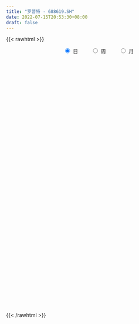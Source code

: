 ```yaml
---
title: "罗普特 - 688619.SH"
date: 2022-07-15T20:53:30+08:00
draft: false
---
```

{{< rawhtml >}}
    <div style="text-align: center">
        <label style="padding: 1rem;"><input style="margin-right: .5rem" type="radio" name="period" value="D" checked onclick="period_change(this)">日</label>
        <label style="padding: 1rem;"><input style="margin-right: .5rem" type="radio" name="period" value="W" onclick="period_change(this)">周</label>
        <label style="padding: 1rem;"><input style="margin-right: .5rem" type="radio" name="period" value="M" onclick="period_change(this)">月</label>
    </div>
    <div id="chart" style="height: 700px;"></div> 
    <script type="text/javascript">
        const D_v = [296446.34,168778.63,106788.02,118519.11,114535.24,101329.86,57939.55,69568.13,33113.75,44076.22,39644.97,19503.64,27119.12,23663.19,27818.81,15351.13,18284.39,17328.65,29988.95,31398.77,25243.05,19972.2,14261.86,9731.97,11710.68,13053.62,12221.78,10433.2,10708.97,7982.74,17934.54,16128.56,10453.16,10964.45,7949.38,10237.98,10356.22,21274.5,34049.75,30920.11,13559.41,13456.49,14512.82,20284.51,38288.99,29475.13,22285.65,20341.69,16299.56,12887.53,19084.7,12948.29,11900.83,11283.4,16161.91,10538.81,15075.28,14510.33,13694.87,8789.89,8432.04,15403.83,14894.57,30756.47,25400.98,25198.89,33976.98,51073.6,34305.81,25301.16,15255.15,23285.97,16930.99,36959.45,37131.55,16623.89,17195.42,27477.89,28286.86,25188.99,25240.5,21433.18,21753.94,17896.26,23466.45,24628.67,27221.04,23334.63,18786.0,13323.24,15771.2,13256.59,34251.14,19099.79,31976.93,56273.9,32262.92,24067.04,15718.31,10291.7,11126.28,13508.52,16689.84,35191.69,14578.18,14570.41,14656.64,10701.68,11008.25,14730.54,13465.17,8934.18,13148.12,8240.39,8307.46,15343.41,11719.93,22131.37,40266.83,13671.66,10996.2,10044.05,7894.06,13657.76,22813.33,16805.3,13099.56,13425.79,14785.55,11986.71,9888.5,10149.52,6150.79,13063.41,11897.93,15415.51,13868.32,12391.39,7901.59,7994.04,6514.38,6661.65,10129.76,8246.09,4316.15,5950.1,5904.35,4599.48,2248.99,5736.73,3861.88,4238.96,3309.96,5537.78,3847.27,3699.06,3014.08,3473.43,2974.0,3433.89,4603.34,7495.5,4037.65,9226.64,13753.18,5306.91,7272.39,5790.91,5206.84,5979.26,6555.92,7761.45,6336.4,6717.13,11702.24,7106.71,7730.78,11296.97,9241.47,6676.68,7575.78,8101.34,6778.35,16661.28,18784.63,9783.75,11608.09,5601.24,8068.88,5942.61,5542.66,4378.25,8899.76,6554.93,21255.1,11682.76,4483.93,6033.44,6351.71,6288.3,25438.14,40549.77,16506.08,7462.52,6668.79,7056.34,8840.33,3453.34,8253.42,8262.66,6060.21,6568.93,27732.65,20330.97,11366.78,11147.34,10593.24,5514.03,6087.24,6244.92,7631.64,19137.13,11491.51,7037.81,9446.31,6484.31,7176.14,9336.48,5300.15,8077.9,6814.53,4817.0,2966.0,5571.28,3998.45,6096.65,3182.82,4135.35,3655.72,3068.93,6223.22,7369.58,6753.36,17850.04,27253.33,8031.82,7915.47,3589.66,4438.76,5635.94,3227.01,5705.52,7382.47,7709.95,5286.06,3733.52,3968.97,4697.16,6749.55,29163.95,5533.35,6043.96,9212.18,4605.62,6112.91,3892.47,3559.87,3119.49,3326.67,3840.29,2386.28,2316.26,3112.73,5392.66,5339.82,3447.2,3821.48,5694.04,4317.96,3058.41,5203.87,4999.54,5636.07,4923.13,5468.32,3362.23,18879.18,6623.23,9025.65,6275.18,6998.56,4357.71,5109.76,14109.91,6821.76,8448.6,3269.18,16080.94,7164.26,4120.35,7361.61,4290.92,8128.17,6480.74,2636.81,3103.79,2802.94,7547.4,8799.18,12945.3,11650.28,6536.42,8278.65,5464.99,3077.1,6044.45,4598.8,6391.47,3682.19,5666.53,5202.15,6819.48,4897.65,5030.1,6068.79,4201.35,5370.03,7352.91,4700.58,3847.1,6463.3,4647.71,5278.37,5569.93,3878.09,4275.78,3703.38,2073.95,3078.62,3422.88]
const D_histogram = [0.0,-0.4282165242,-0.7127574874,-0.8479469316,-0.8983751863,-1.0626551741,-1.100275633,-1.159327621,-1.1418352149,-1.0344756448,-0.9857401758,-0.8827979909,-0.7218228155,-0.5804066915,-0.4988216862,-0.3838490821,-0.235871193,-0.1069728864,0.0679092985,0.2380401831,0.3676521888,0.4087139495,0.3867228285,0.4014257942,0.4189350955,0.4127181138,0.3808043677,0.3693273204,0.3857357134,0.4006520661,0.4505905515,0.4531031926,0.4234494493,0.384434637,0.3643340402,0.3626935892,0.3284869315,0.3693630304,0.4664402567,0.466870403,0.438822576,0.3965863383,0.3837815174,0.3553969109,0.3881245732,0.4035873082,0.3458715014,0.2496314622,0.2096643017,0.1510638011,0.0471358457,-0.0173205267,-0.0408549562,-0.054006067,-0.0260132592,-0.0106546251,0.0323803812,0.0310822064,0.0102903587,-0.01335696,-0.0119968923,-0.0084083424,0.0136387929,0.0926554735,0.0970888741,0.1494095474,0.2114309955,0.2623978311,0.2444537757,0.2009319753,0.1795781284,0.1549598885,0.096047749,0.1321056587,0.1138167329,0.0959869496,0.0402320662,0.0790475022,0.1111051841,0.1261444858,0.0898741512,0.0607928616,0.0554724022,0.0205248805,0.0134652813,-0.047251106,-0.0464105446,-0.0771249951,-0.1117917439,-0.1085730342,-0.1096094954,-0.1002453272,-0.0393141105,-0.011069311,0.0507542331,0.0836808177,0.0404190123,-0.0375714649,-0.0923118733,-0.1121688396,-0.1458791948,-0.1497968767,-0.1383233592,-0.2221500986,-0.2963526912,-0.3165617732,-0.3553928814,-0.3137055823,-0.2747135317,-0.1884127563,-0.1442011109,-0.0970884454,-0.0555113294,-0.0328585176,0.007452779,0.0592546071,0.0790318188,0.1477191678,0.0759227781,0.0307072795,-0.0032056681,-0.0199530202,-0.0262942622,-0.0550769328,-0.0203480697,0.0071038841,0.0298158974,0.0208568546,-0.0132744715,-0.0058424538,-0.016769808,-0.0315734661,-0.0358333656,-0.0057380637,0.0328386661,0.0752724655,0.1247477332,0.1266189552,0.1097533803,0.085606975,0.0566914119,0.0248968702,-0.0281520111,-0.0827431537,-0.1161053104,-0.1047918977,-0.1187995905,-0.1400148673,-0.1419802736,-0.1876131467,-0.1952548725,-0.1680280397,-0.1384976981,-0.1451319953,-0.1316353632,-0.1052903702,-0.0765005799,-0.0564477592,-0.0376882347,-0.0219131826,-0.0298455788,-0.0617261405,-0.0653235488,-0.0916994617,-0.1684132509,-0.2110075773,-0.1899357397,-0.1468616718,-0.1225527973,-0.0612227933,-0.0097584457,0.048801111,0.0926723749,0.1478006373,0.2099486692,0.2612729592,0.2910399599,0.3325130905,0.3196791912,0.3097651033,0.2797967865,0.2694627979,0.2649810242,0.3078324899,0.3410274876,0.3337437591,0.2866700187,0.2445507461,0.2193127752,0.2048406586,0.1629466114,0.1146242692,0.0326358494,-0.048361285,-0.0446087924,-0.0612222282,-0.0710830693,-0.0677362842,-0.0510268612,-0.04010334,0.040102778,0.1224237009,0.1089401027,0.0958552268,0.0732768934,0.0355539993,-0.0257191664,-0.0550865149,-0.0455601078,-0.0548092322,-0.0484133016,-0.0222254689,0.0960938246,0.1470369679,0.1476389817,0.1137673867,0.1102206619,0.0937068565,0.0799284664,0.0562793384,0.021173111,0.0508772946,0.0276328502,0.016390951,-0.0371919792,-0.0844254716,-0.153090551,-0.2554907849,-0.2952277056,-0.3612174172,-0.3870488078,-0.3580318588,-0.3170401281,-0.2597582657,-0.2272238412,-0.2228754299,-0.2027282533,-0.1987998717,-0.1747956418,-0.1524699153,-0.091175779,-0.021225863,0.0135165708,0.0345504003,-0.0141780373,-0.0357604722,-0.0569843721,-0.0563194261,-0.0392887631,-0.0351397966,-0.0296295832,-0.0407182587,-0.0896164762,-0.1403001038,-0.1457300884,-0.1221791693,-0.110137637,-0.1312172419,-0.1078347718,-0.0384190058,0.008434966,0.0354813714,0.0396796186,0.0464773351,0.041678537,0.0355114252,0.0351107996,0.0312455298,0.0508671625,0.0700255097,0.0839005041,0.1050325986,0.0936282412,0.0807222261,0.0392878014,0.0311944395,0.0054230039,0.0190495164,0.0023671433,-0.0069160642,-0.0104210373,-0.020307663,-0.0578803387,-0.0826247794,-0.1667663447,-0.2310154585,-0.3312322779,-0.3892722308,-0.3531290969,-0.2896761374,-0.2149628701,-0.1423620988,-0.0586123635,0.0399939726,0.1158484578,0.180860184,0.2148339873,0.2723937502,0.300893389,0.3051698502,0.2856858503,0.2778447435,0.2400647108,0.2130326474,0.1879251339,0.1674644556,0.1525217507,0.1638094802,0.1861056251,0.2424266071,0.2878507708,0.281288082,0.2443966623,0.1924253679,0.1517952676,0.1079321766,0.0609052031,0.0269851184,0.0106549397,-0.0040292827,-0.0047775407,-0.0120571317,-0.0434429992,-0.0409688281,-0.0198608713,-0.0155764611,0.0054157775,0.0096021257,0.0017371735,-0.0030621396,0.0089966603,0.0067184392,-0.0012509504,0.002949405,0.0088070192,-0.0024927136,-0.0411790763,-0.0598092744,-0.0545448877,-0.0567916694]
const D_fast = [0.0,-0.5352706553,-0.9980009903,-1.3451771673,-1.6201992187,-2.0501430001,-2.3628323672,-2.7117162604,-2.979682658,-3.1309419991,-3.328641574,-3.4463988869,-3.4658794153,-3.4695649642,-3.5126853805,-3.4936750469,-3.404664956,-3.3025098711,-3.1106503615,-2.8810094312,-2.6594843782,-2.5162441301,-2.441554544,-2.3264951298,-2.2042520546,-2.1072895078,-2.044002162,-1.9631473792,-1.8503050579,-1.7352256887,-1.5726395654,-1.4568511261,-1.380642507,-1.3235486601,-1.2525657469,-1.1635328006,-1.1156177254,-0.982400869,-0.7687135784,-0.6515658313,-0.5699080143,-0.5129976675,-0.429857109,-0.3693924878,-0.2396336822,-0.1232741201,-0.0945220517,-0.1283542253,-0.1159053104,-0.1367398607,-0.2288838547,-0.2976703587,-0.3314185273,-0.3580711548,-0.3365816618,-0.323886684,-0.2727565824,-0.2662842056,-0.2845034636,-0.3114900223,-0.3131291777,-0.3116427133,-0.2861858799,-0.1840053308,-0.1552997117,-0.0656266516,0.0492525454,0.1658188388,0.2089882272,0.2156994207,0.239240106,0.2533618382,0.218461636,0.2875459603,0.2977112177,0.3038781719,0.258181305,0.3167586166,0.3765925944,0.4231680176,0.4093662207,0.3954831466,0.4040307877,0.3742144862,0.3705212073,0.2979920435,0.2872299687,0.2372342695,0.1746195847,0.1506950358,0.1222562008,0.1065590372,0.1576617263,0.183139198,0.2576513004,0.3114980894,0.2783410371,0.1909576937,0.113139317,0.0652401408,-0.0049400131,-0.0463069142,-0.0694142365,-0.2087785006,-0.3570692659,-0.4564187913,-0.5840981198,-0.6208372162,-0.6505235486,-0.6113259623,-0.6031645945,-0.5803240404,-0.5526247567,-0.5381865743,-0.496012083,-0.4293966031,-0.3898614367,-0.2842442957,-0.337059991,-0.3745986697,-0.4093130343,-0.4310486415,-0.443963449,-0.4865153528,-0.4568735071,-0.4276455823,-0.3974795947,-0.4012244238,-0.4386743677,-0.4327029635,-0.4478227697,-0.4705197943,-0.4837380353,-0.4550772493,-0.4082908529,-0.3470389372,-0.2663767361,-0.2328507753,-0.2222780052,-0.2250226667,-0.2397653768,-0.2653357009,-0.3254225851,-0.4006995161,-0.4630880004,-0.4779725621,-0.5216801525,-0.5778991461,-0.6153596209,-0.7078957807,-0.7643512246,-0.7791314018,-0.7842254847,-0.8271427806,-0.8465549893,-0.8465325889,-0.8368679436,-0.8309270627,-0.8215895968,-0.8112928404,-0.8266866313,-0.8739987282,-0.8939270237,-0.9432278019,-1.0620449039,-1.1573911246,-1.1838032219,-1.177444572,-1.1837738968,-1.1377495912,-1.0887248549,-1.0179650205,-0.9509256628,-0.8588472411,-0.7442120419,-0.6275695121,-0.5250425214,-0.4004411182,-0.3333552197,-0.2658280318,-0.225847152,-0.1688154411,-0.1070519588,0.0127576294,0.131209499,0.2073617103,0.2319554745,0.2509738884,0.2805641114,0.3173021595,0.3161447651,0.2964784902,0.2226490327,0.129561577,0.1221618716,0.0902428788,0.0626112704,0.0490239844,0.0529766921,0.0538743783,0.1441061908,0.2570330389,0.2707844664,0.2816633972,0.2774042872,0.2485698928,0.1808669356,0.1377279584,0.1358643385,0.112912906,0.1072055112,0.1278369767,0.2701797263,0.3578821116,0.3953938709,0.3899641225,0.4139725633,0.420885472,0.4270891985,0.417509905,0.3876969554,0.4301204626,0.4137842308,0.4066400693,0.3437591443,0.275419284,0.1684815669,0.0022086368,-0.1113352103,-0.2676292762,-0.3902228688,-0.4507138844,-0.4889821858,-0.4966398898,-0.5209114256,-0.5722818718,-0.6028167585,-0.6485883449,-0.6682830254,-0.6840747777,-0.6455745861,-0.5809311359,-0.5428095594,-0.5131381298,-0.5654110767,-0.5959336296,-0.6314036226,-0.6448185331,-0.6376100609,-0.6422460435,-0.644143226,-0.6654114661,-0.7367138027,-0.8224724562,-0.864334963,-0.8713288362,-0.8868217131,-0.9407056285,-0.9442818514,-0.8844708368,-0.8355081235,-0.7995913752,-0.7854732234,-0.7670561732,-0.761435337,-0.7587245925,-0.7503475182,-0.7464014056,-0.7140629822,-0.6773982576,-0.6425481371,-0.595157893,-0.5831551901,-0.5758806487,-0.607493123,-0.6077878751,-0.6322035597,-0.6138146681,-0.6299052553,-0.6409174789,-0.6470277113,-0.6619912528,-0.7140340132,-0.7594346486,-0.8852678001,-1.0072707786,-1.1902956674,-1.3456536781,-1.3977928183,-1.4067588933,-1.3857863435,-1.3487760969,-1.2796794524,-1.1710746232,-1.0662580235,-0.9560312513,-0.8683489512,-0.7426907508,-0.6389677647,-0.558398841,-0.5064613783,-0.4448412993,-0.4226051542,-0.3963790558,-0.3745052858,-0.3530998502,-0.3299121175,-0.2776720179,-0.2088494667,-0.0919218329,0.0254650235,0.0892243552,0.1134321011,0.1095671487,0.1068858652,0.0900058184,0.0582051457,0.0310313406,0.0173648968,0.0016733537,-0.0002692895,-0.0105631634,-0.0528097806,-0.0605778166,-0.0444350776,-0.0440447827,-0.0216985997,-0.0151117201,-0.0225423789,-0.0281072269,-0.0137992619,-0.0143978733,-0.0226800004,-0.0177422938,-0.0096829248,-0.021605836,-0.0705869678,-0.1041694845,-0.1125413197,-0.1289860188]
const D_slow = [0.0,-0.1070541311,-0.2852435029,-0.4972302358,-0.7218240324,-0.9874878259,-1.2625567342,-1.5523886394,-1.8378474431,-2.0964663543,-2.3429013983,-2.563600896,-2.7440565999,-2.8891582727,-3.0138636943,-3.1098259648,-3.1687937631,-3.1955369847,-3.17855966,-3.1190496143,-3.0271365671,-2.9249580797,-2.8282773725,-2.727920924,-2.6231871501,-2.5200076217,-2.4248065297,-2.3324746996,-2.2360407713,-2.1358777548,-2.0232301169,-1.9099543187,-1.8040919564,-1.7079832971,-1.6168997871,-1.5262263898,-1.4441046569,-1.3517638993,-1.2351538351,-1.1184362344,-1.0087305904,-0.9095840058,-0.8136386264,-0.7247893987,-0.6277582554,-0.5268614283,-0.440393553,-0.3779856875,-0.3255696121,-0.2878036618,-0.2760197004,-0.280349832,-0.2905635711,-0.3040650878,-0.3105684026,-0.3132320589,-0.3051369636,-0.297366412,-0.2947938223,-0.2981330623,-0.3011322854,-0.303234371,-0.2998246727,-0.2766608044,-0.2523885858,-0.215036199,-0.1621784501,-0.0965789923,-0.0354655484,0.0147674454,0.0596619775,0.0984019497,0.1224138869,0.1554403016,0.1838944848,0.2078912222,0.2179492388,0.2377111143,0.2654874104,0.2970235318,0.3194920696,0.334690285,0.3485583855,0.3536896057,0.357055926,0.3452431495,0.3336405133,0.3143592646,0.2864113286,0.25926807,0.2318656962,0.2068043644,0.1969758368,0.194208509,0.2068970673,0.2278172717,0.2379220248,0.2285291586,0.2054511903,0.1774089804,0.1409391817,0.1034899625,0.0689091227,0.013371598,-0.0607165748,-0.1398570181,-0.2287052384,-0.307131634,-0.3758100169,-0.422913206,-0.4589634837,-0.483235595,-0.4971134274,-0.5053280568,-0.503464862,-0.4886512102,-0.4688932555,-0.4319634636,-0.412982769,-0.4053059492,-0.4061073662,-0.4110956213,-0.4176691868,-0.43143842,-0.4365254374,-0.4347494664,-0.427295492,-0.4220812784,-0.4253998963,-0.4268605097,-0.4310529617,-0.4389463282,-0.4479046696,-0.4493391856,-0.441129519,-0.4223114027,-0.3911244694,-0.3594697305,-0.3320313855,-0.3106296417,-0.2964567887,-0.2902325712,-0.297270574,-0.3179563624,-0.34698269,-0.3731806644,-0.402880562,-0.4378842789,-0.4733793473,-0.520282634,-0.5690963521,-0.611103362,-0.6457277866,-0.6820107854,-0.7149196262,-0.7412422187,-0.7603673637,-0.7744793035,-0.7839013621,-0.7893796578,-0.7968410525,-0.8122725876,-0.8286034748,-0.8515283403,-0.893631653,-0.9463835473,-0.9938674822,-1.0305829002,-1.0612210995,-1.0765267978,-1.0789664093,-1.0667661315,-1.0435980378,-1.0066478785,-0.9541607111,-0.8888424713,-0.8160824814,-0.7329542087,-0.6530344109,-0.5755931351,-0.5056439385,-0.438278239,-0.372032983,-0.2950748605,-0.2098179886,-0.1263820488,-0.0547145441,0.0064231424,0.0612513362,0.1124615008,0.1531981537,0.181854221,0.1900131833,0.1779228621,0.166770664,0.1514651069,0.1336943396,0.1167602686,0.1040035533,0.0939777183,0.1040034128,0.134609338,0.1618443637,0.1858081704,0.2041273937,0.2130158936,0.206586102,0.1928144732,0.1814244463,0.1677221382,0.1556188128,0.1500624456,0.1740859018,0.2108451437,0.2477548892,0.2761967358,0.3037519013,0.3271786155,0.3471607321,0.3612305667,0.3665238444,0.379243168,0.3861513806,0.3902491183,0.3809511235,0.3598447556,0.3215721179,0.2576994217,0.1838924953,0.093588141,-0.003174061,-0.0926820257,-0.1719420577,-0.2368816241,-0.2936875844,-0.3494064419,-0.4000885052,-0.4497884731,-0.4934873836,-0.5316048624,-0.5543988071,-0.5597052729,-0.5563261302,-0.5476885301,-0.5512330394,-0.5601731575,-0.5744192505,-0.588499107,-0.5983212978,-0.6071062469,-0.6145136428,-0.6246932074,-0.6470973265,-0.6821723524,-0.7186048745,-0.7491496669,-0.7766840761,-0.8094883866,-0.8364470796,-0.846051831,-0.8439430895,-0.8350727466,-0.825152842,-0.8135335082,-0.803113874,-0.7942360177,-0.7854583178,-0.7776469353,-0.7649301447,-0.7474237673,-0.7264486413,-0.7001904916,-0.6767834313,-0.6566028748,-0.6467809244,-0.6389823146,-0.6376265636,-0.6328641845,-0.6322723986,-0.6340014147,-0.636606674,-0.6416835898,-0.6561536744,-0.6768098693,-0.7185014554,-0.7762553201,-0.8590633895,-0.9563814473,-1.0446637215,-1.1170827558,-1.1708234734,-1.2064139981,-1.2210670889,-1.2110685958,-1.1821064813,-1.1368914353,-1.0831829385,-1.015084501,-0.9398611537,-0.8635686912,-0.7921472286,-0.7226860427,-0.662669865,-0.6094117032,-0.5624304197,-0.5205643058,-0.4824338682,-0.4414814981,-0.3949550918,-0.33434844,-0.2623857473,-0.1920637268,-0.1309645612,-0.0828582192,-0.0449094023,-0.0179263582,-0.0027000574,0.0040462222,0.0067099571,0.0057026364,0.0045082512,0.0014939683,-0.0093667815,-0.0196089885,-0.0245742063,-0.0284683216,-0.0271143772,-0.0247138458,-0.0242795524,-0.0250450873,-0.0227959222,-0.0211163124,-0.02142905,-0.0206916988,-0.018489944,-0.0191131224,-0.0294078915,-0.0443602101,-0.057996432,-0.0721943494]
const D_data = [['2021-02-23', 42.01, 39.09, 36.88, 42.22],['2021-02-24', 35.71, 32.38, 32.07, 36.51],['2021-02-25', 32.88, 31.76, 31.3, 33.99],['2021-02-26', 30.98, 31.81, 29.67, 32.95],['2021-03-01', 33.08, 31.58, 31.56, 34.06],['2021-03-02', 30.5, 28.66, 28.5, 30.8],['2021-03-03', 28.64, 28.67, 28.11, 29.18],['2021-03-04', 28.68, 27.03, 26.91, 28.87],['2021-03-05', 26.58, 26.71, 26.58, 27.15],['2021-03-08', 27.1, 27.02, 26.77, 28.17],['2021-03-09', 26.82, 25.58, 25.51, 26.98],['2021-03-10', 25.92, 25.57, 25.47, 25.96],['2021-03-11', 25.41, 25.99, 25.41, 26.05],['2021-03-12', 26.01, 25.64, 25.41, 26.16],['2021-03-15', 25.49, 24.64, 24.44, 25.59],['2021-03-16', 24.75, 24.8, 24.48, 24.93],['2021-03-17', 24.9, 25.23, 24.65, 25.4],['2021-03-18', 25.43, 25.15, 25.07, 25.45],['2021-03-19', 24.9, 26.08, 24.71, 26.13],['2021-03-22', 26.06, 26.63, 25.8, 26.86],['2021-03-23', 26.5, 26.74, 26.44, 27.14],['2021-03-24', 26.7, 25.98, 25.74, 26.7],['2021-03-25', 25.66, 25.15, 25.13, 25.9],['2021-03-26', 25.19, 25.51, 25.15, 25.57],['2021-03-29', 25.51, 25.58, 25.34, 25.85],['2021-03-30', 25.42, 25.28, 25.17, 25.73],['2021-03-31', 25.22, 24.82, 24.8, 25.47],['2021-04-01', 24.8, 24.92, 24.71, 24.94],['2021-04-02', 24.9, 25.26, 24.84, 25.35],['2021-04-06', 25.47, 25.33, 25.23, 25.47],['2021-04-07', 25.38, 25.99, 25.1, 26.05],['2021-04-08', 25.78, 25.62, 25.57, 26.36],['2021-04-09', 25.55, 25.23, 25.14, 25.67],['2021-04-12', 25.23, 25.0, 24.9, 25.26],['2021-04-13', 25.05, 25.14, 24.92, 25.36],['2021-04-14', 25.09, 25.38, 24.96, 25.6],['2021-04-15', 25.28, 24.94, 24.93, 25.39],['2021-04-16', 25.01, 25.98, 25.01, 25.98],['2021-04-19', 25.89, 27.21, 25.89, 27.4],['2021-04-20', 26.98, 26.47, 26.35, 27.64],['2021-04-21', 26.39, 26.25, 26.13, 26.63],['2021-04-22', 26.32, 26.08, 25.97, 26.49],['2021-04-23', 26.06, 26.49, 25.9, 26.6],['2021-04-26', 26.6, 26.37, 26.3, 26.9],['2021-04-27', 26.68, 27.35, 26.58, 27.48],['2021-04-28', 27.18, 27.5, 27.1, 27.66],['2021-04-29', 27.34, 26.7, 26.65, 27.49],['2021-04-30', 26.8, 25.98, 25.94, 26.97],['2021-05-06', 25.96, 26.45, 25.9, 26.81],['2021-05-07', 26.48, 26.05, 25.98, 26.62],['2021-05-10', 25.97, 25.08, 25.0, 26.05],['2021-05-11', 25.15, 25.09, 24.88, 25.29],['2021-05-12', 25.12, 25.3, 25.06, 25.46],['2021-05-13', 25.09, 25.25, 25.0, 25.6],['2021-05-14', 25.33, 25.73, 25.27, 26.0],['2021-05-17', 25.62, 25.63, 25.49, 25.93],['2021-05-18', 25.75, 26.1, 25.58, 26.2],['2021-05-19', 26.11, 25.64, 25.63, 26.45],['2021-05-20', 25.6, 25.31, 25.0, 25.64],['2021-05-21', 25.3, 25.11, 25.0, 25.42],['2021-05-24', 25.23, 25.31, 25.01, 25.37],['2021-05-25', 25.34, 25.3, 25.13, 25.46],['2021-05-26', 25.27, 25.56, 25.26, 25.85],['2021-05-27', 25.6, 26.55, 25.4, 26.65],['2021-05-28', 26.55, 25.88, 25.82, 26.81],['2021-05-31', 25.88, 26.7, 25.88, 26.75],['2021-06-01', 26.77, 27.25, 26.5, 27.48],['2021-06-02', 27.24, 27.59, 27.0, 28.56],['2021-06-03', 27.3, 27.01, 27.0, 28.18],['2021-06-04', 26.89, 26.7, 26.6, 27.5],['2021-06-07', 26.9, 26.96, 26.75, 27.16],['2021-06-08', 27.09, 26.94, 26.72, 27.5],['2021-06-09', 27.0, 26.4, 26.3, 27.03],['2021-06-10', 26.43, 27.64, 26.4, 27.85],['2021-06-11', 28.18, 27.13, 27.03, 28.76],['2021-06-15', 27.41, 27.15, 26.98, 27.63],['2021-06-16', 27.15, 26.56, 26.46, 27.26],['2021-06-17', 26.55, 27.78, 26.44, 27.94],['2021-06-18', 28.21, 28.0, 27.53, 28.59],['2021-06-21', 27.85, 28.05, 27.69, 28.31],['2021-06-22', 28.08, 27.48, 27.35, 28.36],['2021-06-23', 27.59, 27.5, 27.06, 27.88],['2021-06-24', 27.4, 27.8, 27.01, 27.98],['2021-06-25', 27.72, 27.4, 27.11, 27.82],['2021-06-28', 27.34, 27.7, 27.18, 28.1],['2021-06-29', 27.63, 26.88, 26.8, 28.1],['2021-06-30', 26.8, 27.5, 26.76, 28.09],['2021-07-01', 27.5, 27.02, 26.97, 27.83],['2021-07-02', 27.12, 26.76, 26.51, 27.6],['2021-07-05', 26.95, 27.1, 26.68, 27.31],['2021-07-06', 27.05, 27.0, 26.55, 27.3],['2021-07-07', 26.89, 27.1, 26.62, 27.13],['2021-07-08', 27.09, 27.91, 26.95, 28.19],['2021-07-09', 27.8, 27.75, 27.46, 28.27],['2021-07-12', 28.15, 28.46, 27.66, 28.53],['2021-07-13', 29.0, 28.44, 28.44, 30.58],['2021-07-14', 28.34, 27.54, 27.5, 28.9],['2021-07-15', 27.35, 26.81, 26.7, 27.69],['2021-07-16', 26.8, 26.72, 26.64, 27.12],['2021-07-19', 26.62, 26.9, 26.51, 27.08],['2021-07-20', 26.88, 26.5, 26.33, 26.88],['2021-07-21', 26.58, 26.67, 26.45, 26.95],['2021-07-22', 26.92, 26.78, 26.6, 27.19],['2021-07-23', 26.7, 25.25, 25.25, 26.87],['2021-07-26', 25.4, 24.73, 24.37, 25.4],['2021-07-27', 24.87, 24.89, 24.6, 25.56],['2021-07-28', 24.89, 24.2, 23.98, 24.89],['2021-07-29', 24.8, 24.91, 24.5, 25.07],['2021-07-30', 24.98, 24.81, 24.5, 25.09],['2021-08-02', 24.8, 25.5, 24.5, 25.75],['2021-08-03', 25.39, 25.13, 25.0, 25.8],['2021-08-04', 25.08, 25.25, 25.03, 25.4],['2021-08-05', 25.2, 25.29, 24.7, 25.48],['2021-08-06', 25.22, 25.12, 24.95, 25.36],['2021-08-09', 25.13, 25.43, 25.1, 25.62],['2021-08-10', 25.4, 25.78, 25.36, 26.0],['2021-08-11', 25.66, 25.56, 25.3, 25.67],['2021-08-12', 25.65, 26.44, 25.59, 26.52],['2021-08-13', 26.0, 24.7, 24.59, 26.0],['2021-08-16', 24.52, 24.7, 24.3, 24.96],['2021-08-17', 24.6, 24.58, 24.45, 24.88],['2021-08-18', 24.59, 24.59, 24.39, 24.71],['2021-08-19', 24.74, 24.58, 24.46, 24.74],['2021-08-20', 24.6, 24.11, 23.94, 24.6],['2021-08-23', 24.11, 24.83, 23.75, 24.85],['2021-08-24', 24.98, 24.84, 24.7, 25.2],['2021-08-25', 24.8, 24.87, 24.71, 25.11],['2021-08-26', 24.85, 24.47, 24.37, 24.97],['2021-08-27', 24.33, 23.98, 23.9, 24.52],['2021-08-30', 24.07, 24.36, 24.07, 24.67],['2021-08-31', 24.36, 24.05, 23.83, 24.47],['2021-09-01', 24.0, 23.85, 23.68, 24.27],['2021-09-02', 23.85, 23.84, 23.73, 24.0],['2021-09-03', 24.09, 24.26, 24.09, 24.63],['2021-09-06', 24.26, 24.5, 24.24, 24.54],['2021-09-07', 24.8, 24.75, 24.63, 25.11],['2021-09-08', 24.73, 25.11, 24.7, 25.15],['2021-09-09', 25.11, 24.7, 24.56, 25.17],['2021-09-10', 24.65, 24.47, 24.47, 24.77],['2021-09-13', 24.68, 24.3, 24.01, 24.68],['2021-09-14', 24.27, 24.11, 24.08, 24.55],['2021-09-15', 24.04, 23.9, 23.87, 24.17],['2021-09-16', 23.9, 23.36, 23.33, 24.05],['2021-09-17', 23.36, 22.96, 22.78, 23.55],['2021-09-22', 22.93, 22.86, 22.75, 23.14],['2021-09-23', 22.87, 23.22, 22.87, 23.22],['2021-09-24', 23.09, 22.75, 22.75, 23.16],['2021-09-27', 22.7, 22.4, 22.32, 22.92],['2021-09-28', 22.4, 22.4, 22.33, 22.58],['2021-09-29', 22.28, 21.52, 21.5, 22.37],['2021-09-30', 21.85, 21.62, 21.5, 21.85],['2021-10-08', 22.05, 21.88, 21.7, 22.05],['2021-10-11', 21.83, 21.85, 21.78, 22.0],['2021-10-12', 21.98, 21.25, 21.08, 21.98],['2021-10-13', 21.11, 21.31, 21.11, 21.41],['2021-10-14', 21.35, 21.38, 21.0, 21.49],['2021-10-15', 21.38, 21.38, 21.21, 21.48],['2021-10-18', 21.38, 21.24, 21.12, 21.6],['2021-10-19', 21.08, 21.18, 21.08, 21.29],['2021-10-20', 21.39, 21.1, 21.09, 21.39],['2021-10-21', 21.05, 20.69, 20.68, 21.22],['2021-10-22', 20.69, 20.13, 20.12, 20.81],['2021-10-25', 20.21, 20.22, 20.01, 20.29],['2021-10-26', 20.28, 19.67, 19.55, 20.3],['2021-10-27', 19.67, 18.53, 18.44, 19.7],['2021-10-28', 18.31, 18.35, 18.3, 18.79],['2021-10-29', 18.33, 18.79, 18.28, 18.95],['2021-11-01', 18.85, 18.96, 18.65, 19.19],['2021-11-02', 19.05, 18.65, 18.42, 19.1],['2021-11-03', 18.74, 19.12, 18.74, 19.14],['2021-11-04', 19.24, 19.12, 19.06, 19.6],['2021-11-05', 19.22, 19.37, 19.15, 19.76],['2021-11-08', 19.27, 19.37, 19.04, 19.54],['2021-11-09', 19.4, 19.73, 19.37, 19.88],['2021-11-10', 19.64, 20.14, 19.64, 20.48],['2021-11-11', 20.03, 20.37, 20.03, 20.44],['2021-11-12', 20.36, 20.42, 20.17, 20.45],['2021-11-15', 20.55, 20.9, 20.47, 20.97],['2021-11-16', 20.9, 20.46, 20.34, 21.0],['2021-11-17', 20.34, 20.6, 20.34, 20.71],['2021-11-18', 20.71, 20.4, 20.4, 20.88],['2021-11-19', 20.4, 20.69, 20.4, 20.84],['2021-11-22', 20.69, 20.88, 20.56, 20.89],['2021-11-23', 20.88, 21.76, 20.78, 21.79],['2021-11-24', 21.8, 22.07, 21.8, 22.59],['2021-11-25', 22.38, 21.88, 21.81, 22.38],['2021-11-26', 22.2, 21.47, 21.19, 22.2],['2021-11-29', 21.05, 21.5, 21.05, 21.51],['2021-11-30', 21.5, 21.72, 21.5, 22.12],['2021-12-01', 21.71, 21.93, 21.62, 22.0],['2021-12-02', 21.97, 21.6, 21.54, 22.11],['2021-12-03', 21.6, 21.41, 21.4, 21.73],['2021-12-06', 21.41, 20.72, 20.65, 21.41],['2021-12-07', 20.98, 20.31, 20.27, 21.08],['2021-12-08', 21.6, 21.15, 21.09, 22.22],['2021-12-09', 21.15, 20.84, 20.52, 21.15],['2021-12-10', 20.76, 20.82, 20.63, 20.94],['2021-12-13', 20.61, 20.93, 20.55, 20.96],['2021-12-14', 20.98, 21.12, 20.73, 21.26],['2021-12-15', 21.22, 21.1, 20.92, 21.4],['2021-12-16', 21.11, 22.23, 21.1, 22.62],['2021-12-17', 22.24, 22.78, 22.1, 23.79],['2021-12-20', 22.54, 21.88, 21.86, 22.87],['2021-12-21', 21.81, 21.92, 21.6, 22.1],['2021-12-22', 21.92, 21.8, 21.71, 22.02],['2021-12-23', 21.88, 21.52, 21.4, 22.15],['2021-12-24', 21.8, 20.99, 20.79, 21.8],['2021-12-27', 20.89, 21.14, 20.8, 21.2],['2021-12-28', 21.5, 21.56, 21.36, 22.08],['2021-12-29', 21.55, 21.31, 21.13, 21.55],['2021-12-30', 21.23, 21.48, 21.13, 21.83],['2021-12-31', 21.48, 21.81, 21.36, 21.9],['2022-01-04', 22.3, 23.41, 21.86, 23.76],['2022-01-05', 23.69, 23.15, 22.84, 23.95],['2022-01-06', 22.8, 22.81, 22.69, 23.25],['2022-01-07', 23.29, 22.43, 22.41, 23.29],['2022-01-10', 22.4, 22.84, 22.27, 22.95],['2022-01-11', 22.81, 22.75, 22.65, 22.91],['2022-01-12', 22.85, 22.82, 22.72, 22.95],['2022-01-13', 22.92, 22.7, 22.59, 22.95],['2022-01-14', 22.41, 22.48, 22.41, 22.9],['2022-01-17', 22.4, 23.36, 22.4, 23.56],['2022-01-18', 23.59, 22.8, 22.8, 23.59],['2022-01-19', 22.6, 22.93, 22.56, 23.07],['2022-01-20', 22.7, 22.27, 22.0, 23.03],['2022-01-21', 22.19, 22.08, 21.89, 22.47],['2022-01-24', 22.3, 21.45, 21.41, 22.3],['2022-01-25', 21.37, 20.44, 20.44, 21.57],['2022-01-26', 20.4, 20.65, 20.36, 20.88],['2022-01-27', 20.54, 19.79, 19.78, 20.65],['2022-01-28', 20.04, 19.75, 19.48, 20.1],['2022-02-07', 19.9, 20.14, 19.9, 20.28],['2022-02-08', 20.14, 20.19, 19.95, 20.25],['2022-02-09', 20.19, 20.4, 20.15, 20.46],['2022-02-10', 20.25, 20.1, 20.0, 20.36],['2022-02-11', 20.13, 19.62, 19.61, 20.13],['2022-02-14', 19.62, 19.66, 19.52, 19.8],['2022-02-15', 19.58, 19.3, 19.16, 19.75],['2022-02-16', 19.48, 19.41, 19.25, 19.51],['2022-02-17', 19.41, 19.31, 19.28, 19.57],['2022-02-18', 19.3, 19.85, 19.23, 19.86],['2022-02-21', 19.78, 20.19, 19.78, 20.6],['2022-02-22', 20.1, 19.95, 19.9, 20.24],['2022-02-23', 19.88, 19.87, 19.51, 20.2],['2022-02-24', 20.04, 18.85, 18.7, 20.04],['2022-02-25', 19.0, 18.9, 18.86, 19.17],['2022-02-28', 18.92, 18.67, 18.44, 18.99],['2022-03-01', 18.65, 18.76, 18.65, 18.85],['2022-03-02', 18.77, 18.89, 18.61, 18.9],['2022-03-03', 18.91, 18.67, 18.67, 18.96],['2022-03-04', 18.88, 18.6, 18.59, 18.88],['2022-03-07', 18.58, 18.26, 18.26, 18.65],['2022-03-08', 18.28, 17.48, 17.45, 18.35],['2022-03-09', 17.64, 17.0, 16.5, 17.8],['2022-03-10', 17.22, 17.2, 17.15, 17.58],['2022-03-11', 17.14, 17.4, 16.8, 17.42],['2022-03-14', 17.38, 17.15, 17.01, 17.48],['2022-03-15', 17.29, 16.5, 16.5, 17.29],['2022-03-16', 16.6, 16.85, 16.14, 16.95],['2022-03-17', 16.98, 17.5, 16.85, 17.98],['2022-03-18', 17.89, 17.4, 17.23, 17.89],['2022-03-21', 17.31, 17.25, 17.15, 17.65],['2022-03-22', 17.18, 16.96, 16.79, 17.18],['2022-03-23', 16.97, 16.94, 16.9, 17.11],['2022-03-24', 16.9, 16.72, 16.63, 17.0],['2022-03-25', 16.72, 16.59, 16.57, 16.9],['2022-03-28', 16.58, 16.56, 16.39, 16.71],['2022-03-29', 16.56, 16.42, 16.42, 16.74],['2022-03-30', 16.46, 16.68, 16.45, 16.68],['2022-03-31', 16.69, 16.72, 16.54, 16.95],['2022-04-01', 16.66, 16.7, 16.5, 16.78],['2022-04-06', 16.66, 16.86, 16.56, 16.91],['2022-04-07', 16.85, 16.46, 16.3, 16.86],['2022-04-08', 16.46, 16.35, 16.11, 16.5],['2022-04-11', 16.43, 15.8, 15.79, 16.5],['2022-04-12', 16.09, 16.02, 15.72, 16.09],['2022-04-13', 16.09, 15.63, 15.58, 16.09],['2022-04-14', 15.68, 16.01, 15.64, 16.11],['2022-04-15', 15.95, 15.54, 15.54, 15.95],['2022-04-18', 15.54, 15.47, 15.23, 15.71],['2022-04-19', 15.45, 15.41, 15.4, 15.72],['2022-04-20', 15.52, 15.19, 15.19, 15.69],['2022-04-21', 15.19, 14.59, 14.52, 15.34],['2022-04-22', 14.59, 14.43, 14.31, 14.85],['2022-04-25', 14.43, 13.19, 13.1, 14.43],['2022-04-26', 13.21, 12.77, 12.71, 13.39],['2022-04-27', 11.9, 11.53, 10.96, 11.92],['2022-04-28', 11.67, 11.21, 11.11, 11.67],['2022-04-29', 11.38, 11.89, 11.33, 11.98],['2022-05-05', 12.24, 12.09, 11.76, 12.25],['2022-05-06', 11.85, 12.24, 11.55, 12.43],['2022-05-09', 12.2, 12.3, 12.11, 12.44],['2022-05-10', 12.13, 12.61, 12.03, 12.66],['2022-05-11', 12.78, 13.11, 12.67, 13.44],['2022-05-12', 13.1, 13.19, 13.05, 13.3],['2022-05-13', 13.25, 13.39, 13.12, 13.56],['2022-05-16', 13.4, 13.27, 13.24, 13.57],['2022-05-17', 13.35, 13.86, 13.23, 14.15],['2022-05-18', 13.97, 13.82, 13.73, 14.2],['2022-05-19', 13.5, 13.72, 13.5, 13.94],['2022-05-20', 13.93, 13.5, 13.4, 13.93],['2022-05-23', 13.65, 13.69, 13.52, 13.79],['2022-05-24', 13.8, 13.3, 13.27, 13.9],['2022-05-25', 13.15, 13.35, 13.15, 13.98],['2022-05-26', 13.55, 13.31, 13.26, 13.55],['2022-05-27', 13.43, 13.31, 13.21, 13.5],['2022-05-30', 13.33, 13.34, 13.17, 13.41],['2022-05-31', 13.45, 13.72, 13.17, 13.85],['2022-06-01', 13.72, 14.03, 13.48, 14.24],['2022-06-02', 13.95, 14.79, 13.77, 14.87],['2022-06-06', 14.74, 15.1, 14.74, 15.39],['2022-06-07', 15.06, 14.75, 14.66, 15.16],['2022-06-08', 14.91, 14.44, 14.38, 14.98],['2022-06-09', 14.53, 14.17, 14.15, 14.59],['2022-06-10', 14.06, 14.19, 14.06, 14.29],['2022-06-13', 14.7, 14.02, 13.96, 14.73],['2022-06-14', 13.9, 13.8, 13.56, 14.19],['2022-06-15', 13.75, 13.78, 13.7, 13.99],['2022-06-16', 13.88, 13.88, 13.67, 14.08],['2022-06-17', 13.88, 13.82, 13.48, 13.91],['2022-06-20', 13.63, 13.95, 13.63, 14.1],['2022-06-21', 13.88, 13.84, 13.65, 13.98],['2022-06-22', 13.85, 13.41, 13.41, 13.93],['2022-06-23', 13.41, 13.72, 13.38, 13.75],['2022-06-24', 13.86, 13.99, 13.72, 14.1],['2022-06-27', 13.99, 13.83, 13.76, 14.09],['2022-06-28', 13.76, 14.1, 13.69, 14.13],['2022-06-29', 14.38, 13.96, 13.91, 14.38],['2022-06-30', 13.99, 13.8, 13.79, 14.1],['2022-07-01', 13.8, 13.8, 13.66, 13.98],['2022-07-04', 13.63, 14.03, 13.51, 14.14],['2022-07-05', 14.25, 13.88, 13.7, 14.25],['2022-07-06', 13.86, 13.78, 13.72, 13.98],['2022-07-07', 13.88, 13.92, 13.73, 14.02],['2022-07-08', 14.01, 13.97, 13.81, 14.07],['2022-07-11', 13.87, 13.74, 13.57, 13.94],['2022-07-12', 13.58, 13.24, 13.24, 13.67],['2022-07-13', 13.27, 13.29, 13.18, 13.35],['2022-07-14', 13.47, 13.5, 13.27, 13.62],['2022-07-15', 13.51, 13.36, 13.25, 13.62]]
const W_v = [690532.1,376486.53,154007.14,108771.93,100607.85,58128.25,52499.0,60782.53,106498.58,130675.97,29187.09,71379.13,62609.18,94887.89,169856.44,129563.11,89584.06,111512.87,117436.79,95701.96,160299.1,86808.03,65515.16,58518.4,97769.0,56263.73,80929.53,51238.93,61474.74,39545.92,16170.6,16447.08,4238.96,19408.15,21980.16,39596.77,31294.38,39593.26,42892.24,63616.1,29533.64,52876.48,84661.36,46534.06,32598.56,70577.74,36071.07,53597.07,36705.2,23449.38,20266.04,67258.13,24806.84,29817.52,50112.98,29867.14,16232.6,10821.65,22620.5,23821.02,43358.61,13273.74,38847.74,37996.34,24640.43,32094.82,35007.44,26383.44,28018.17,25471.97,25837.4,16554.61]
const W_histogram = [0.0,-0.3254700855,-0.5799498381,-0.6789074808,-0.738107828,-0.7471817429,-0.7086188473,-0.5908267889,-0.4435199062,-0.349518919,-0.2560458523,-0.192108997,-0.1687439864,-0.0829423,0.0408755444,0.1570483916,0.2900613571,0.3321835487,0.3118192292,0.3566691992,0.3103185109,0.1804477456,0.0703571711,0.0261384565,-0.0211215038,-0.0786110755,-0.1099633752,-0.0968739289,-0.0608618687,-0.1219978351,-0.1575784336,-0.2336293263,-0.2418204607,-0.2549992872,-0.3178954996,-0.4136755244,-0.4015727739,-0.2915760685,-0.1751007547,-0.0277245045,0.0777504996,0.1174328695,0.2762648649,0.2615053988,0.3046839621,0.3684554991,0.4045754506,0.3918303985,0.2250646736,0.1103898022,0.0570986732,-0.030359689,-0.0930980218,-0.1942771803,-0.2372223312,-0.2925679087,-0.2934054546,-0.2887219116,-0.3095214459,-0.3636427705,-0.5262428624,-0.562679116,-0.4657916809,-0.355727277,-0.2615080869,-0.0749879671,0.0270370664,0.0853703356,0.1475274892,0.1855123949,0.228906911,0.2231177509]
const W_fast = [0.0,-0.4068376068,-0.806304819,-1.0749893319,-1.318716636,-1.5145859867,-1.6531778029,-1.6830924418,-1.6466655356,-1.6400442782,-1.6105826745,-1.5946730685,-1.6134940544,-1.5484279431,-1.4143912126,-1.2589562675,-1.0534279628,-0.928259884,-0.8706693962,-0.7366521263,-0.705423187,-0.7901820158,-0.8826832975,-0.920367398,-0.9729077343,-1.0500500749,-1.1088932184,-1.1200222542,-1.0992256612,-1.1908610865,-1.2658362933,-1.4002945175,-1.4689407671,-1.5458694154,-1.6882395027,-1.8874384086,-1.9757288516,-1.9386261634,-1.8659260383,-1.7254809141,-1.6005682851,-1.5315276979,-1.3036294862,-1.2530126026,-1.1336630488,-0.9777776371,-0.8405138229,-0.7553012754,-0.8658008319,-0.9528782527,-0.9918947135,-1.0869429979,-1.1729558362,-1.3227042897,-1.4249550235,-1.5534425782,-1.6276314876,-1.6951284226,-1.7933083183,-1.9383403356,-2.232501143,-2.4096071757,-2.4291676608,-2.4080350761,-2.3791929078,-2.2114197797,-2.1026354797,-2.0229596266,-1.9239206006,-1.8395575963,-1.7389363524,-1.6889460747]
const W_slow = [0.0,-0.0813675214,-0.2263549809,-0.3960818511,-0.5806088081,-0.7674042438,-0.9445589556,-1.0922656529,-1.2031456294,-1.2905253592,-1.3545368222,-1.4025640715,-1.4447500681,-1.4654856431,-1.455266757,-1.4160046591,-1.3434893198,-1.2604434327,-1.1824886254,-1.0933213256,-1.0157416978,-0.9706297614,-0.9530404686,-0.9465058545,-0.9517862305,-0.9714389994,-0.9989298432,-1.0231483254,-1.0383637925,-1.0688632513,-1.1082578597,-1.1666651913,-1.2271203065,-1.2908701282,-1.3703440031,-1.4737628842,-1.5741560777,-1.6470500949,-1.6908252835,-1.6977564097,-1.6783187847,-1.6489605674,-1.5798943511,-1.5145180014,-1.4383470109,-1.3462331361,-1.2450892735,-1.1471316739,-1.0908655055,-1.0632680549,-1.0489933866,-1.0565833089,-1.0798578144,-1.1284271094,-1.1877326922,-1.2608746694,-1.3342260331,-1.406406511,-1.4837868724,-1.5746975651,-1.7062582807,-1.8469280597,-1.9633759799,-2.0523077991,-2.1176848209,-2.1364318126,-2.129672546,-2.1083299622,-2.0714480898,-2.0250699911,-1.9678432634,-1.9120638257]
const W_data = [['2021-02-26', 42.01, 31.81, 29.67, 42.22],['2021-03-05', 33.08, 26.71, 26.58, 34.06],['2021-03-12', 27.1, 25.64, 25.41, 28.17],['2021-03-19', 25.49, 26.08, 24.44, 26.13],['2021-03-26', 26.06, 25.51, 25.13, 27.14],['2021-04-02', 25.51, 25.26, 24.71, 25.85],['2021-04-09', 25.47, 25.23, 25.1, 26.36],['2021-04-16', 25.23, 25.98, 24.9, 25.98],['2021-04-23', 25.89, 26.49, 25.89, 27.64],['2021-04-30', 26.6, 25.98, 25.94, 27.66],['2021-05-07', 25.96, 26.05, 25.9, 26.81],['2021-05-14', 25.97, 25.73, 24.88, 26.05],['2021-05-21', 25.62, 25.11, 25.0, 26.45],['2021-05-28', 25.23, 25.88, 25.01, 26.81],['2021-06-04', 25.88, 26.7, 25.88, 28.56],['2021-06-11', 26.9, 27.13, 26.3, 28.76],['2021-06-18', 27.41, 28.0, 26.44, 28.59],['2021-06-25', 27.85, 27.4, 27.01, 28.36],['2021-07-02', 27.34, 26.76, 26.51, 28.1],['2021-07-09', 26.95, 27.75, 26.55, 28.27],['2021-07-16', 28.15, 26.72, 26.64, 30.58],['2021-07-23', 26.62, 25.25, 25.25, 27.19],['2021-07-30', 25.4, 24.81, 23.98, 25.56],['2021-08-06', 24.8, 25.12, 24.5, 25.8],['2021-08-13', 25.13, 24.7, 24.59, 26.52],['2021-08-20', 24.52, 24.11, 23.94, 24.96],['2021-08-27', 24.11, 23.98, 23.75, 25.2],['2021-09-03', 24.07, 24.26, 23.68, 24.67],['2021-09-10', 24.26, 24.47, 24.24, 25.17],['2021-09-17', 24.68, 22.96, 22.78, 24.68],['2021-09-24', 22.93, 22.75, 22.75, 23.22],['2021-09-30', 22.7, 21.62, 21.5, 22.92],['2021-10-08', 22.05, 21.88, 21.7, 22.05],['2021-10-15', 21.83, 21.38, 21.0, 22.0],['2021-10-22', 21.38, 20.13, 20.12, 21.6],['2021-10-29', 20.21, 18.79, 18.28, 20.3],['2021-11-05', 18.85, 19.37, 18.42, 19.76],['2021-11-12', 19.27, 20.42, 19.04, 20.48],['2021-11-19', 20.55, 20.69, 20.34, 21.0],['2021-11-26', 20.69, 21.47, 20.56, 22.59],['2021-12-03', 21.05, 21.41, 21.05, 22.12],['2021-12-10', 21.41, 20.82, 20.27, 22.22],['2021-12-17', 20.61, 22.78, 20.55, 23.79],['2021-12-24', 22.54, 20.99, 20.79, 22.87],['2021-12-31', 20.89, 21.81, 20.8, 22.08],['2022-01-07', 22.3, 22.43, 21.86, 23.95],['2022-01-14', 22.4, 22.48, 22.27, 22.95],['2022-01-21', 22.4, 22.08, 21.89, 23.59],['2022-01-28', 22.3, 19.75, 19.48, 22.3],['2022-02-11', 19.9, 19.62, 19.61, 20.46],['2022-02-18', 19.62, 19.85, 19.16, 19.86],['2022-02-25', 19.78, 18.9, 18.7, 20.6],['2022-03-04', 18.92, 18.6, 18.44, 18.99],['2022-03-11', 18.58, 17.4, 16.5, 18.65],['2022-03-18', 17.38, 17.4, 16.14, 17.98],['2022-03-25', 17.31, 16.59, 16.57, 17.65],['2022-04-01', 16.58, 16.7, 16.39, 16.95],['2022-04-08', 16.66, 16.35, 16.11, 16.91],['2022-04-15', 16.43, 15.54, 15.54, 16.5],['2022-04-22', 15.54, 14.43, 14.31, 15.72],['2022-04-29', 14.43, 11.89, 10.96, 14.43],['2022-05-06', 12.24, 12.24, 11.55, 12.43],['2022-05-13', 12.2, 13.39, 12.03, 13.56],['2022-05-20', 13.4, 13.5, 13.23, 14.2],['2022-05-27', 13.65, 13.31, 13.15, 13.98],['2022-06-02', 13.33, 14.79, 13.17, 14.87],['2022-06-10', 14.74, 14.19, 14.06, 15.39],['2022-06-17', 14.7, 13.82, 13.48, 14.73],['2022-06-24', 13.63, 13.99, 13.38, 14.1],['2022-07-01', 13.99, 13.8, 13.66, 14.38],['2022-07-08', 13.63, 13.97, 13.51, 14.25],['2022-07-15', 13.87, 13.36, 13.18, 13.94]]
const M_v = [690532.1,776859.53,371598.2500000001,283262.18,550633.75,450444.88,315355.87,163002.06,85224.04,191066.1,232533.98,196951.08,118889.02,140535.33,103008.06,125108.59,132778.4,46239.11]
const M_histogram = [0.0,-0.4460854701,-0.6272534541,-0.6595292997,-0.5901818704,-0.682152751,-0.745690702,-0.892952598,-1.1084631746,-0.9853371261,-0.8354110551,-0.8118505279,-0.8043368751,-0.8609630915,-1.1366550583,-1.1075846571,-0.9981755285,-0.8750571906]
const M_fast = [0.0,-0.5576068376,-0.8955881852,-1.0927463556,-1.170944394,-1.4334534623,-1.6834140888,-2.0539141343,-2.5465405046,-2.6697487376,-2.7286754303,-2.9080775351,-3.1016481011,-3.3735150904,-3.9333708218,-4.1811965848,-4.3213313384,-4.4169772981]
const M_slow = [0.0,-0.1115213675,-0.268334731,-0.433217056,-0.5807625236,-0.7513007113,-0.9377233868,-1.1609615363,-1.43807733,-1.6844116115,-1.8932643753,-2.0962270072,-2.297311226,-2.5125519989,-2.7967157635,-3.0736119277,-3.3231558099,-3.5419201075]
const M_data = [['2021-02-26', 42.01, 31.81, 29.67, 42.22],['2021-03-31', 33.08, 24.82, 24.44, 34.06],['2021-04-30', 24.8, 25.98, 24.71, 27.66],['2021-05-31', 25.96, 26.7, 24.88, 26.81],['2021-06-30', 26.77, 27.5, 26.3, 28.76],['2021-07-30', 27.5, 24.81, 23.98, 30.58],['2021-08-31', 24.8, 24.05, 23.75, 26.52],['2021-09-30', 24.0, 21.62, 21.5, 25.17],['2021-10-29', 22.05, 18.79, 18.28, 22.05],['2021-11-30', 18.85, 21.72, 18.42, 22.59],['2021-12-31', 21.71, 21.81, 20.27, 23.79],['2022-01-28', 22.3, 19.75, 19.48, 23.95],['2022-02-28', 19.9, 18.67, 18.44, 20.6],['2022-03-31', 18.65, 16.72, 16.14, 18.96],['2022-04-29', 16.66, 11.89, 10.96, 16.91],['2022-05-31', 12.24, 13.72, 11.55, 14.2],['2022-06-30', 13.72, 13.8, 13.38, 15.39],['2022-07-29', 13.8, 13.36, 13.18, 14.25]]
        const D_a = [null,null,null,null,null,null,null,null,null,null,null,null,null,null,24.44,null,null,null,null,null,27.14,null,null,null,null,null,null,24.71,null,null,null,26.36,null,null,null,null,24.93,null,null,null,null,null,null,null,null,27.66,null,null,null,null,null,24.88,null,null,null,null,null,null,null,null,null,null,null,null,null,null,null,28.56,null,null,null,null,26.3,null,null,null,null,null,28.59,null,null,null,null,null,null,null,null,null,26.51,null,null,null,null,null,null,30.58,null,null,null,null,null,null,null,null,null,null,23.98,null,null,null,null,null,null,null,null,null,null,26.52,null,null,null,null,null,null,23.75,null,null,null,null,null,null,null,null,null,null,null,null,25.17,null,null,null,null,null,null,null,null,null,null,null,null,null,null,null,null,null,21.0,null,null,null,21.39,null,null,null,null,null,null,18.28,null,null,null,null,null,null,null,null,null,null,null,null,null,null,null,null,null,22.59,null,null,null,null,null,null,null,null,20.27,null,null,null,null,null,null,null,23.79,null,null,null,null,20.79,null,null,null,null,null,null,23.95,null,null,null,null,null,null,null,null,null,null,null,null,null,null,null,null,null,null,null,null,null,null,null,null,null,null,null,null,null,null,null,null,null,null,null,null,null,null,null,null,null,null,null,null,16.14,null,null,null,null,null,null,null,null,null,null,16.95,null,null,null,null,null,null,null,null,null,null,null,null,null,null,null,null,10.96,null,null,null,null,null,null,null,null,null,null,null,null,null,null,null,null,null,null,null,null,null,null,null,15.39,null,null,null,null,null,null,null,null,null,null,null,null,13.38,null,null,null,14.38,null,null,null,null,null,null,null,null,null,13.18,null,null]
const W_a = [null,null,null,24.44,null,null,null,null,null,null,null,null,null,null,null,null,null,null,null,null,30.58,null,null,null,null,null,null,null,null,null,null,null,null,null,null,18.28,null,null,null,null,null,null,null,null,null,23.95,null,null,null,null,null,null,null,null,null,null,null,null,null,null,10.96,null,null,null,null,null,15.39,null,null,null,null,null]
const M_a = [null,null,null,null,null,null,null,null,null,null,null,null,null,null,10.96,null,null,null]
        const D_b = [[{ coord: ['2021-03-15', 26.36] }, { coord: ['2021-06-09', 24.71] }],[{ coord: ['2021-06-18', 28.59] }, { coord: ['2021-08-12', 26.51] }],[{ coord: ['2021-10-14', 21.39] }, { coord: ['2022-01-05', 21.0] }],[{ coord: ['2022-04-27', 14.38] }, { coord: ['2022-06-29', 13.38] }]]
const W_b = []
const M_b = []
    </script>
{{< /rawhtml >}}